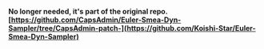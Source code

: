 **No longer needed, it's part of the original repo. [https://github.com/CapsAdmin/Euler-Smea-Dyn-Sampler/tree/CapsAdmin-patch-](https://github.com/Koishi-Star/Euler-Smea-Dyn-Sampler)**
